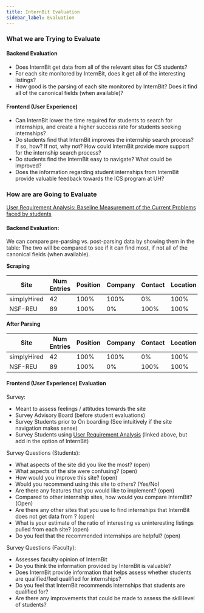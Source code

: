 ```yaml
---
title: InternBit Evaluation
sidebar_label: Evaluation
---
```


### What we are Trying to Evaluate

#### Backend Evaluation
* Does InternBit get data from all of the relevant sites for CS students?
* For each site monitored by InternBit, does it get all of the interesting listings?
* How good is the parsing of each site monitored by InternBit? Does it find all of the canonical
 fields (when available)?

#### Frontend (User Experience)
* Can InternBit lower the time required for students to search for internships, and create a
higher success rate for students seeking internships?
* Do students find that InternBit improves the internship search process? If so, how? If not, why
 not? How could InternBit provide more support for the internship search process?
* Do students find the InternBit easy to navigate? What could be improved? 
* Does the information regarding student internships from InternBit provide valuable feedback
 towards the ICS program at UH?
 
### How are are Going to Evaluate


[User Requirement Analysis: Baseline Measurement of the Current Problems faced by students](https://docs.google.com/forms/d/e/1FAIpQLSdR4z_CDx0nhLrzvTZ8yRSuPi-IO3cuZsVdRk5rxfSM8BTBbg/viewform)


#### Backend Evaluation:
We can compare pre-parsing vs. post-parsing data by showing them in the table: The two will be compared to see if it can find most, if not all of the canonical fields (when available).

**Scraping**

| Site        | Num Entries | Position | Company | Contact | Location | Posted | Due | Start | End | Compensation | Qualifications | Skills | Description |
|-------------|-------------|----------|---------|---------|----------|--------|-----|-------|-----|--------------|----------------|--------|-------------|
| simplyHired | 42          | 100%     | 100%    | 0%      | 100%     | 100%   | 0%  | 0%    | 0%  | 0%           | 0%             | 0% | 100%        |
| NSF-REU     | 89          | 100%     | 0%      | 100%    | 100%     | 0%     | 0%  | 0%    | 0%  | 0%           | 0%             | 100%   | 0%          |

**After Parsing**

| Site        | Num Entries | Position | Company | Contact | Location | Posted | Due | Start | End | Compensation | Qualifications | Skills | Description |
|-------------|-------------|----------|---------|---------|----------|--------|-----|-------|-----|--------------|----------------|--------|-------------|
| simplyHired | 42          | 100%     | 100%    | 0%      | 100%     | 100%   | 0%  | 0%    | 0%  | 0%           | 0%             | 88.37% | 100%        |
| NSF-REU     | 89          | 100%     | 0%      | 100%    | 100%     | 0%     | 0%  | 0%    | 0%  | 0%           | 0%             | 100%   | 0%          |

#### Frontend (User Experience) Evaluation
Survey:
* Meant to assess feelings / attitudes towards the site
* Survey Advisory Board (before student evaluations)
* Survey Students prior to On boarding (See intuitively if the site navigation makes sense)
* Survey Students using [User Requirement Analysis](https://docs.google.com/forms/d/e/1FAIpQLSdR4z_CDx0nhLrzvTZ8yRSuPi-IO3cuZsVdRk5rxfSM8BTBbg/viewform) (linked above, but add in the option of
 InternBit)

Survey Questions (Students):
* What aspects of the site did you like the most? (open)
* What aspects of the site were confusing? (open)
* How would you improve this site? (open)
* Would you recommend using this site to others? (Yes/No)
* Are there any features that you would like to implement? (open)
* Compared to other internship sites, how would you compare InternBit? (Open)
* Are there any other sites that you use to find internships that InternBit does not get data from
? (open)
* What is your estimate of the ratio of interesting vs uninteresting listings pulled from each
 site? (open)
* Do you feel that the recommended internships are helpful? (open)

Survey Questions (Faculty):
* Assesses faculty opinion of InternBit 
* Do you think the information provided by InternBit is valuable? 
* Does InternBit provide information that helps assess whether students are qualified/feel
 qualified for internships?
* Do you feel that InternBit recommends internships that students are qualified for? 
* Are there any improvements that could be made to assess the skill level of students?
